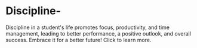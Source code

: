 # Discipline-
Discipline in a student's life promotes focus, productivity, and time management, leading to better performance, a positive outlook, and overall success. Embrace it for a better future! Click to learn more.
